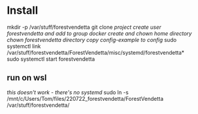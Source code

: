 # Install
mkdir -p /var/stuff/forestvendetta
git clone *project*
*create user forestvendetta and add to group docker*
*create and chown home directory*
*chown forestvendetta directory*
*copy config-example to config*
sudo systemctl link /var/stuff/forestvendetta/ForestVendetta/misc/systemd/forestvendetta*
sudo systemctl start forestvendetta

## run on wsl
*this doesn't work - there's no systemd*
sudo ln -s /mnt/c/Users/Tom/files/220722_forestvendetta/ForestVendetta /var/stuff/forestvendetta/